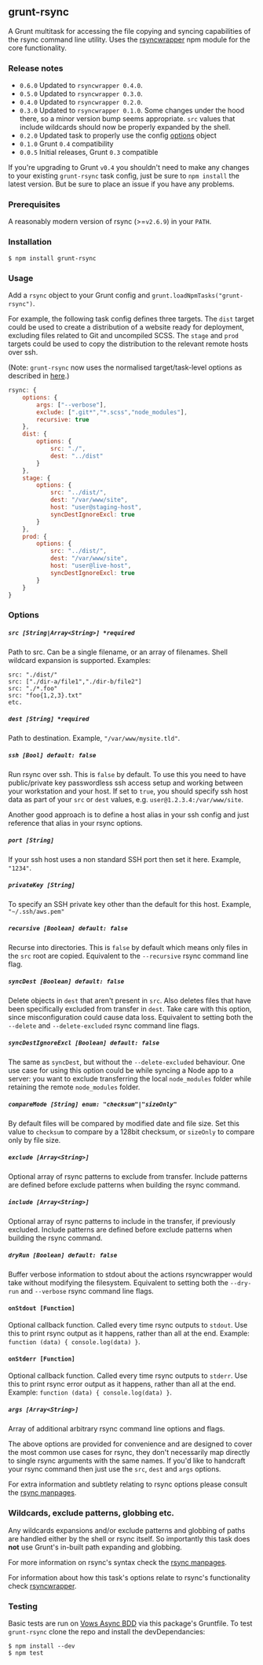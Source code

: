 ## grunt-rsync

A Grunt multitask for accessing the file copying and syncing capabilities of the rsync command line utility. Uses the [rsyncwrapper](https://github.com/jedrichards/rsyncwrapper) npm module for the core functionality.

### Release notes

- `0.6.0` Updated to `rsyncwrapper 0.4.0`. 
- `0.5.0` Updated to `rsyncwrapper 0.3.0`.
- `0.4.0` Updated to `rsyncwrapper 0.2.0`.
- `0.3.0` Updated to `rsyncwrapper 0.1.0`. Some changes under the hood there, so a minor version bump seems appropriate. `src` values that include wildcards should now be properly expanded by the shell.
- `0.2.0` Updated task to properly use the config [options](http://gruntjs.com/configuring-tasks#options) object
- `0.1.0` Grunt `0.4` compatibility
- `0.0.5` Initial releases, Grunt `0.3` compatible

If you're upgrading to Grunt `v0.4` you shouldn't need to make any changes to your existing `grunt-rsync` task config, just be sure to `npm install` the latest version. But be sure to place an issue if you have any problems.

### Prerequisites

A reasonably modern version of rsync (>=`v2.6.9`) in your `PATH`.

### Installation

    $ npm install grunt-rsync

### Usage

Add a `rsync` object to your Grunt config and `grunt.loadNpmTasks("grunt-rsync")`.

For example, the following task config defines three targets. The `dist` target could be used to create a distribution of a website ready for deployment, excluding files related to Git and uncompiled SCSS. The `stage` and `prod` targets could be used to copy the distribution to the relevant remote hosts over ssh.

(Note: `grunt-rsync` now uses the normalised target/task-level options as described in [here](http://gruntjs.com/configuring-tasks#options).)

```javascript
rsync: {
    options: {
        args: ["--verbose"],
        exclude: [".git*","*.scss","node_modules"],
        recursive: true
    },
    dist: {
        options: {
            src: "./",
            dest: "../dist"
        }
    },
    stage: {
        options: {
            src: "../dist/",
            dest: "/var/www/site",
            host: "user@staging-host",
            syncDestIgnoreExcl: true
        }
    },
    prod: {
        options: {
            src: "../dist/",
            dest: "/var/www/site",
            host: "user@live-host",
            syncDestIgnoreExcl: true
        }
    }
}
```

### Options

##### `src [String|Array<String>] *required`

Path to src. Can be a single filename, or an array of filenames. Shell wildcard expansion is supported. Examples:

```
src: "./dist/"
src: ["./dir-a/file1","./dir-b/file2"]
src: "./*.foo"
src: "foo{1,2,3}.txt"
etc.
```

##### `dest [String] *required`

Path to destination. Example, `"/var/www/mysite.tld"`.

##### `ssh [Bool] default: false`

Run rsync over ssh.  This is `false` by default.  To use this you need to have public/private key passwordless ssh access setup and working between your workstation and your host.  If set to `true`, you should specify ssh host data as part of your `src` or `dest` values, e.g. `user@1.2.3.4:/var/www/site`.

Another good approach is to define a host alias in your ssh config and just reference that alias in your rsync options.

##### `port [String]`

If your ssh host uses a non standard SSH port then set it here. Example, `"1234"`.

##### `privateKey [String]`

To specify an SSH private key other than the default for this host. Example, `"~/.ssh/aws.pem"`

##### `recursive [Boolean] default: false`

Recurse into directories. This is `false` by default which means only files in the `src` root are copied. Equivalent to the `--recursive` rsync command line flag.

##### `syncDest [Boolean] default: false`

Delete objects in `dest` that aren't present in `src`. Also deletes files that have been specifically excluded from transfer in `dest`. Take care with this option, since misconfiguration could cause data loss. Equivalent to setting both the `--delete` and `--delete-excluded` rsync command line flags.

##### `syncDestIgnoreExcl [Boolean] default: false`

The same as `syncDest`, but without the `--delete-excluded` behaviour. One use case for using this option could be while syncing a Node app to a server: you want to exclude transferring the local `node_modules` folder while retaining the remote `node_modules` folder.

##### `compareMode [String] enum: "checksum"|"sizeOnly"`

By default files will be compared by modified date and file size. Set this value to `checksum` to compare by a 128bit checksum, or `sizeOnly` to compare only by file size.

##### `exclude [Array<String>]`

Optional array of rsync patterns to exclude from transfer.  Include patterns are defined before exclude patterns when building the rsync command.

##### `include [Array<String>]`

Optional array of rsync patterns to include in the transfer, if previously excluded. Include patterns are defined before exclude patterns when building the rsync command.

##### `dryRun [Boolean] default: false`

Buffer verbose information to stdout about the actions rsyncwrapper would take without modifying the filesystem. Equivalent to setting both the `--dry-run` and `--verbose` rsync command line flags.

#### `onStdout [Function]`

Optional callback function. Called every time rsync outputs to `stdout`. Use this to print rsync output as it happens, rather than all at the end. Example: `function (data) { console.log(data) }`.

#### `onStderr [Function]`

Optional callback function. Called every time rsync outputs to `stderr`. Use this to print rsync error output as it happens, rather than all at the end. Example: `function (data) { console.log(data) }`.

##### `args [Array<String>]`

Array of additional arbitrary rsync command line options and flags.

The above options are provided for convenience and are designed to cover the most common use cases for rsync, they don't necessarily map directly to single rsync arguments with the same names. If you'd like to handcraft your rsync command then just use the `src`, `dest` and `args` options.

For extra information and subtlety relating to rsync options please consult the [rsync manpages](http://linux.die.net/man/1/rsync).


### Wildcards, exclude patterns, globbing etc.

Any wildcards expansions and/or exclude patterns and globbing of paths are handled either by the shell or rsync itself. So importantly this task does **not** use Grunt's in-built path expanding and globbing.

For more information on rsync's syntax check the [rsync manpages](http://linux.die.net/man/1/rsync).

For information about how this task's options relate to rsync's functionality check [rsyncwrapper](https://github.com/jedrichards/rsyncwrapper).

### Testing

Basic tests are run on [Vows Async BDD](http://vowsjs.org/) via this package's Gruntfile. To test `grunt-rsync` clone the repo and install the devDependancies:

    $ npm install --dev
    $ npm test
